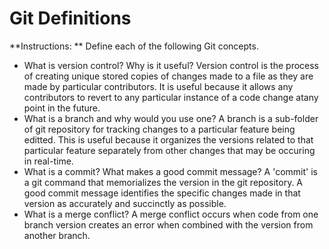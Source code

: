 # Git Definitions

**Instructions: ** Define each of the following Git concepts.

* What is version control?  Why is it useful?
Version control is the process of creating unique stored copies of changes made to a file as they are made by particular contributors. It is useful because it allows any contributors to revert to any particular instance of a code change atany point in the future. 
* What is a branch and why would you use one?
A branch is a sub-folder of git repository for tracking changes to a particular feature being editted. This is useful because it organizes the versions related to that particular feature separately from other changes that may be occuring in real-time.  
* What is a commit? What makes a good commit message?
A 'commit' is a git command that memorializes the version in the git repository. A good commit message identifies the specific changes made in that version as accurately and succinctly as possible.  
* What is a merge conflict?
A merge conflict occurs when code from one branch version creates an error when combined with the version from another branch. 